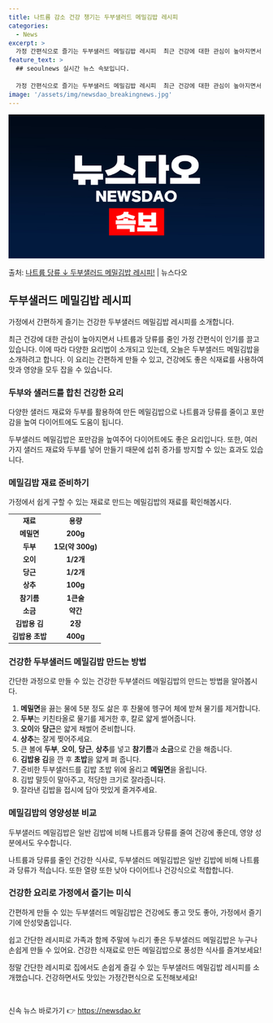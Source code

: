 ```yaml
---
title: 나트륨 감소 건강 챙기는 두부샐러드 메밀김밥 레시피
categories:
  - News
excerpt: >
  가정 간편식으로 즐기는 두부샐러드 메밀김밥 레시피  최근 건강에 대한 관심이 높아지면서 나트륨과 당류를 줄인…
feature_text: >
  ## seoulnews 실시간 뉴스 속보입니다.

  가정 간편식으로 즐기는 두부샐러드 메밀김밥 레시피  최근 건강에 대한 관심이 높아지면서 나트륨과 당류를 줄인…
image: '/assets/img/newsdao_breakingnews.jpg'
---
```


![뉴스다오 속보](/assets/img/newsdao_breakingnews.jpg)

<p>출처: <a href="https://newsdao.kr/4328" rel="dofollow">나트륨 당류 ↓ 두부샐러드 메밀김밥 레시피!</a> | 뉴스다오</p>

<h2 data-ke-size="size26">두부샐러드 메밀김밥 레시피</h2>
가정에서 간편하게 즐기는 건강한 두부샐러드 메밀김밥 레시피를 소개합니다.

<p data-ke-size="size16">최근 건강에 대한 관심이 높아지면서 나트륨과 당류를 줄인 가정 간편식이 인기를 끌고 있습니다. 이에 따라 다양한 요리법이 소개되고 있는데, 오늘은 두부샐러드 메밀김밥을 소개하려고 합니다. 이 요리는 간편하게 만들 수 있고, 건강에도 좋은 식재료를 사용하여 맛과 영양을 모두 잡을 수 있습니다.</p>

<h3>두부와 샐러드를 합친 건강한 요리</h3>
다양한 샐러드 재료와 두부를 활용하여 만든 메밀김밥으로 나트륨과 당류를 줄이고 포만감을 높여 다이어트에도 도움이 됩니다.

<p data-ke-size="size16">두부샐러드 메밀김밥은 포만감을 높여주어 다이어트에도 좋은 요리입니다. 또한, 여러 가지 샐러드 재료와 두부를 넣어 만들기 때문에 섭취 증가를 방지할 수 있는 효과도 있습니다.</p>

<h3>메밀김밥 재료 준비하기</h3>
가정에서 쉽게 구할 수 있는 재료로 만드는 메밀김밥의 재료를 확인해봅시다.

<table>
	<tr>
		<td style="text-align: center; height: 17px;"><b>재료</b></td>
		<td style="text-align: center; height: 17px;"><b>용량</b></td>
	</tr>
	<tr>
		<td style="text-align: center; height: 17px;"><b>메밀면</b></td>
		<td style="text-align: center; height: 17px;"><b>200g</b></td>
	</tr>
	<tr>
		<td style="text-align: center; height: 17px;"><b>두부</b></td>
		<td style="text-align: center; height: 17px;"><b>1모(약 300g)</b></td>
	</tr>
	<tr>
		<td style="text-align: center; height: 17px;"><b>오이</b></td>
		<td style="text-align: center; height: 17px;"><b>1/2개</b></td>
	</tr>
	<tr>
		<td style="text-align: center; height: 17px;"><b>당근</b></td>
		<td style="text-align: center; height: 17px;"><b>1/2개</b></td>
	</tr>
	<tr>
		<td style="text-align: center; height: 17px;"><b>상추</b></td>
		<td style="text-align: center; height: 17px;"><b>100g</b></td>
	</tr>
	<tr>
		<td style="text-align: center; height: 17px;"><b>참기름</b></td>
		<td style="text-align: center; height: 17px;"><b>1큰술</b></td>
	</tr>
	<tr>
		<td style="text-align: center; height: 17px;"><b>소금</b></td>
		<td style="text-align: center; height: 17px;"><b>약간</b></td>
	</tr>
	<tr>
		<td style="text-align: center; height: 17px;"><b>김밥용 김</b></td>
		<td style="text-align: center; height: 17px;"><b>2장</b></td>
	</tr>
	<tr>
		<td style="text-align: center; height: 17px;"><b>김밥용 초밥</b></td>
		<td style="text-align: center; height: 17px;"><b>400g</b></td>
	</tr>
</table>

<h3>건강한 두부샐러드 메밀김밥 만드는 방법</h3>
간단한 과정으로 만들 수 있는 건강한 두부샐러드 메밀김밥의 만드는 방법을 알아봅시다.

<ol>
	<li><b>메밀면</b>을 끓는 물에 5분 정도 삶은 후 찬물에 헹구어 체에 받쳐 물기를 제거합니다.</li>
	<li><b>두부</b>는 키친타올로 물기를 제거한 후, 칼로 얇게 썰어줍니다.</li>
	<li><b>오이</b>와 <b>당근</b>은 얇게 채썰어 준비합니다.</li>
	<li><b>상추</b>는 잘게 찢어주세요.</li>
	<li>큰 볼에 <b>두부</b>, <b>오이</b>, <b>당근</b>, <b>상추</b>를 넣고 <b>참기름</b>과 <b>소금</b>으로 간을 해줍니다.</li>
	<li><b>김밥용 김</b>을 깐 후 <b>초밥</b>을 얇게 펴 줍니다.</li>
	<li>준비한 두부샐러드를 김밥 초밥 위에 올리고 <b>메밀면</b>을 올립니다.</li>
	<li>김밥 말듯이 말아주고, 적당한 크기로 잘라줍니다.</li>
	<li>잘라낸 김밥을 접시에 담아 맛있게 즐겨주세요.</li>
</ol>

<h3>메밀김밥의 영양성분 비교</h3>
두부샐러드 메밀김밥은 일반 김밥에 비해 나트륨과 당류를 줄여 건강에 좋은데, 영양 성분에서도 우수합니다.

<p data-ke-size="size16">나트륨과 당류를 줄인 건강한 식사로, 두부샐러드 메밀김밥은 일반 김밥에 비해 나트륨과 당류가 적습니다. 또한 열량 또한 낮아 다이어트나 건강식으로 적합합니다.</p>

<h3>건강한 요리로 가정에서 즐기는 미식</h3>
간편하게 만들 수 있는 두부샐러드 메밀김밥은 건강에도 좋고 맛도 좋아, 가정에서 즐기기에 안성맞춤입니다.

<p data-ke-size="size16">쉽고 간단한 레시피로 가족과 함께 주말에 누리기 좋은 두부샐러드 메밀김밥은 누구나 손쉽게 만들 수 있어요. 건강한 식재료로 만든 메밀김밥으로 풍성한 식사를 즐겨보세요!</p>

<p data-ke-size="size16">정말 간단한 레시피로 집에서도 손쉽게 즐길 수 있는 두부샐러드 메밀김밥 레시피를 소개했습니다. 건강하면서도 맛있는 가정간편식으로 도전해보세요!</p>

<p data-ke-size="size16">&nbsp;</p> 

신속 뉴스 바로가기 👉 <a href="https://newsdao.kr" rel="dofollow">https://newsdao.kr</a>


